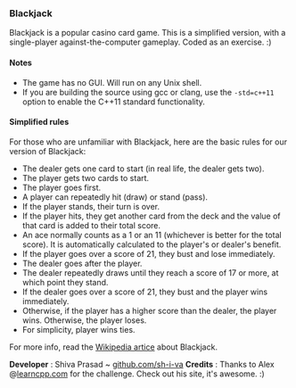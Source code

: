 ### Blackjack

Blackjack is a popular casino card game. This is a simplified version, with a   single-player against-the-computer gameplay. Coded as an exercise. :)

#### Notes

* The game has no GUI. Will run on any Unix shell.
* If you are building the source using gcc or clang, use the `-std=c++11` option  to enable the C++11 standard functionality.

#### Simplified rules

For those who are unfamiliar with Blackjack, here are the basic rules for our   version of Blackjack:

* The dealer gets one card to start (in real life, the dealer gets two).
* The player gets two cards to start.
* The player goes first.
* A player can repeatedly hit (draw) or stand (pass).
* If the player stands, their turn is over.
* If the player hits, they get another card from the deck and the value of that  card is added to their total score.
* An ace normally counts as a 1 or an 11 (whichever is better for the total score).  It is automatically calculated to the player's or dealer's benefit.
* If the player goes over a score of 21, they bust and lose immediately.
* The dealer goes after the player.
* The dealer repeatedly draws until they reach a score of 17 or more, at which  point they stand.
* If the dealer goes over a score of 21, they bust and the player wins immediately.
* Otherwise, if the player has a higher score than the dealer, the player wins.  Otherwise, the player loses.
* For simplicity, player wins ties.

For more info, read the [Wikipedia artice](https://en.wikipedia.org/wiki/Blackjack) about Blackjack.

__Developer__ : Shiva Prasad ~ [github.com/sh-i-va](https://github.com/sh-i-va)
__Credits__   : Thanks to Alex @[learncpp.com](https://learncpp.com) for the challenge.  Check out his site, it's awesome. :)
